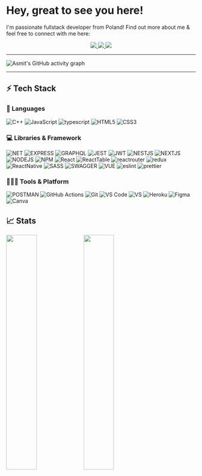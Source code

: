 
# Hey, great to see you here! 
I'm passionate fullstack developer from Poland!
Find out more about me & feel free to connect with me here:

<p align="center">
  <a href="https://chladek.vercel.app">
		<img src="https://img.shields.io/badge/portfolio-473bf0?style=for-the-badge&logo=About.me&logoColor=white" />
	</a>
	  <a href="https://www.behance.net/chladek">
		<img src="https://img.shields.io/badge/-Behance-blue?style=for-the-badge&logo=behance&logoColor=white" />
	</a>
  <a href="mailto:bartosz.chlad@gmail.com">
		<img src="https://img.shields.io/badge/Gmail-D14836?style=for-the-badge&logo=gmail&logoColor=white" />
	</a>
</p>

---

![Asmit's GitHub activity graph](https://activity-graph.herokuapp.com/graph?username=chladek&hide_border=true&theme=rogue)

---

## ⚡ Tech Stack

### 🚀 Languages

![C++](https://img.shields.io/badge/C%23-239120?style=for-the-badge&logo=c-sharp&logoColor=white) ![JavaScript](https://img.shields.io/badge/JavaScript-323330?style=for-the-badge&logo=javascript&logoColor=F7DF1E) ![typescript](https://img.shields.io/badge/TypeScript-007ACC?style=for-the-badge&logo=typescript&logoColor=white) ![HTML5](https://img.shields.io/badge/HTML5-E34F26?style=for-the-badge&logo=html5&logoColor=white) ![CSS3](https://img.shields.io/badge/CSS3-1572B6?style=for-the-badge&logo=css3&logoColor=white)


### 💻 Libraries & Framework
![NET](https://img.shields.io/badge/.NET-512BD4?style=for-the-badge&logo=dotnet&logoColor=white) ![EXPRESS](https://img.shields.io/badge/Express.js-000000?style=for-the-badge&logo=express&logoColor=white) ![GRAPHQL](https://img.shields.io/badge/GraphQl-E10098?style=for-the-badge&logo=graphql&logoColor=white) ![JEST](https://img.shields.io/badge/Jest-C21325?style=for-the-badge&logo=jest&logoColor=white) ![JWT](https://img.shields.io/badge/JWT-000000?style=for-the-badge&logo=JSON%20web%20tokens&logoColor=white) ![NESTJS](https://img.shields.io/badge/nestjs-E0234E?style=for-the-badge&logo=nestjs&logoColor=white) ![NEXTJS](https://img.shields.io/badge/next.js-000000?style=for-the-badge&logo=nextdotjs&logoColor=white) ![NODEJS](https://img.shields.io/badge/Node.js-339933?style=for-the-badge&logo=nodedotjs&logoColor=white) ![NPM](https://img.shields.io/badge/npm-CB3837?style=for-the-badge&logo=npm&logoColor=white) ![React](https://img.shields.io/badge/React-20232A?style=for-the-badge&logo=react&logoColor=61DAFB) ![ReactTable](https://img.shields.io/badge/react%20table-FF4154?style=for-the-badge&logo=react%20table&logoColor=white) ![reactrouter](https://img.shields.io/badge/React_Router-CA4245?style=for-the-badge&logo=react-router&logoColor=white) ![redux](https://img.shields.io/badge/Redux-593D88?style=for-the-badge&logo=redux&logoColor=white) ![ReactNative](https://img.shields.io/badge/React_Native-20232A?style=for-the-badge&logo=react&logoColor=61DAFB) ![SASS](https://img.shields.io/badge/Sass-CC6699?style=for-the-badge&logo=sass&logoColor=white) ![SWAGGER](https://img.shields.io/badge/Swagger-85EA2D?style=for-the-badge&logo=Swagger&logoColor=white) ![VUE](https://img.shields.io/badge/Vue.js-35495E?style=for-the-badge&logo=vuedotjs&logoColor=4FC08D) ![eslint](https://img.shields.io/badge/eslint-3A33D1?style=for-the-badge&logo=eslint&logoColor=white) ![prettier](https://img.shields.io/badge/prettier-1A2C34?style=for-the-badge&logo=prettier&logoColor=F7BA3E)


### 🧑🏻‍💻 Tools & Platform

![POSTMAN](https://img.shields.io/badge/Postman-FF6C37?style=for-the-badge&logo=Postman&logoColor=white) ![GitHub Actions](https://img.shields.io/badge/GitHub_Actions-2088FF?style=for-the-badge&logo=github-actions&logoColor=white) ![Git](https://img.shields.io/badge/Git-F05032?style=for-the-badge&logo=git&logoColor=white) ![VS Code](https://img.shields.io/badge/Visual_Studio_Code-0078D4?style=for-the-badge&logo=visual%20studio%20code&logoColor=white) ![VS](https://img.shields.io/badge/Visual_Studio-5C2D91?style=for-the-badge&logo=visual%20studio&logoColor=white) ![Heroku](https://img.shields.io/badge/Heroku-430098?style=for-the-badge&logo=heroku&logoColor=white) ![Figma](https://img.shields.io/badge/Figma-F24E1E?style=for-the-badge&logo=figma&logoColor=white) ![Canva](https://img.shields.io/badge/Canva-%2300C4CC.svg?&style=for-the-badge&logo=Canva&logoColor=white)

## 📈 Stats

  <img width="40%" src="https://github-readme-stats.vercel.app/api/top-langs/?username=chladek&layout=compact&show_icons=true&hide_border=true&theme=synthwave" />
  <img width="40%" src="https://github-readme-streak-stats.herokuapp.com/?user=chladek&hide_border=true&theme=synthwave" />
